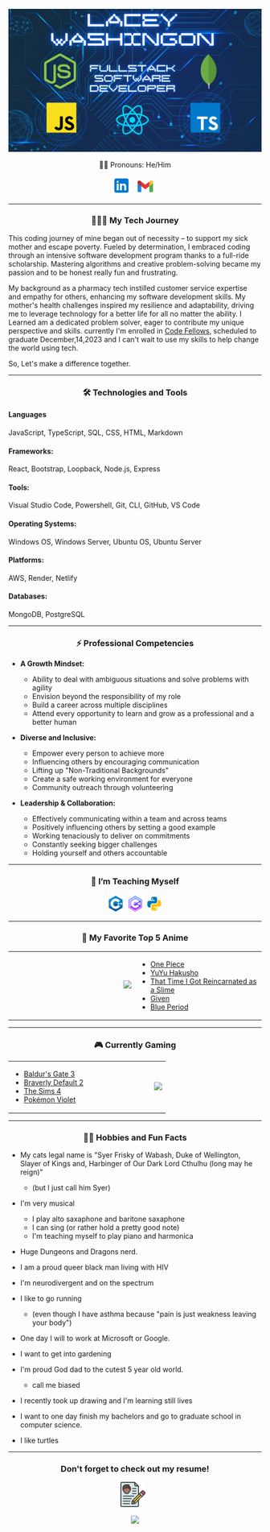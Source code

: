 ![my header](./img/gitHub%20Banner.png)

 <p align="center">🏳️‍🌈 Pronouns: He/Him </p> 

 <p align="center">
 <a href="https://www.linkedin.com/in/laceywashington/" target='_blank' rel='noopeerner noreferrer'><img height='38' src="./img/icons8-linkedin-48.png"></a>&nbsp;&nbsp;
<a href="mailto:lacey.m.washington@gmail.com" target="_blank" rel="noopener noreferrer"><img height="35" src="./img/icons8-gmail-48.png"></a>&nbsp;&nbsp;
 </p>

---------------------


<h3 align="center">👨🏿‍💻 My Tech Journey</h3>


 This coding journey of mine began out of necessity – to support my sick mother and escape poverty. Fueled by determination, I embraced coding through an intensive software development program thanks to a full-ride scholarship. Mastering algorithms and creative problem-solving became my passion and to be honest really fun and frustrating. 
 
 My background as a pharmacy tech instilled customer service expertise and empathy for others, enhancing my software development skills. My mother's health challenges inspired my resilience and adaptability, driving me to leverage technology for a better life for all no matter the ability. I Learned am a dedicated problem solver, eager to contribute my unique perspective and skills. currently I'm enrolled in [Code Fellows](https://www.codefellows.org/), scheduled to graduate December,14,2023 and I can't wait to use my skills to help change the world using tech. 
 
 So,  Let's make a difference together.


---------------------

<h3 align="center">🛠️ Technologies and Tools</h3>

#### Languages

JavaScript, TypeScript, SQL, CSS, HTML, Markdown

####  Frameworks: 

React, Bootstrap, Loopback, Node.js, Express

#### Tools: 

Visual Studio Code, Powershell, Git, CLI, GitHub, VS Code

#### Operating Systems: 

Windows OS, Windows Server, Ubuntu OS, Ubuntu Server

#### Platforms: 

AWS, Render, Netlify

#### Databases: 

MongoDB, PostgreSQL

---------------------
 <h3 align="center">⚡ Professional Competencies</h3>

- **A Growth Mindset:**
    - Ability to deal with ambiguous situations and solve problems with agility
    - Envision beyond the responsibility of my role
    - Build a career across multiple disciplines
    - Attend every opportunity to learn and grow as a professional and a better human 

- **Diverse and Inclusive:**
    - Empower every person to achieve more
    - Influencing others by encouraging communication
    - Lifting up "Non-Traditional Backgrounds"
    - Create a safe working environment for everyone
    - Community outreach through volunteering

- **Leadership & Collaboration:**
    - Effectively communicating within a team and across teams
    - Positively influencing others by setting a good example 
    - Working tenaciously to deliver on commitments
    - Constantly seeking bigger challenges
    - Holding yourself and others accountable

---------------------
<h3 align="center">🌱 I’m Teaching Myself</h3>

 <p style="text-align:center;">
 <img height="35" src="./img/icons8-c-48.png">
 <img height="35" src="./img/icons8-c-64.png">
 <img height="35" src="./img/icons8-python-48.png">
 </p>


---------------------
 <h3 align="center">🍥 My Favorite Top 5 Anime</h3>

 <table align="center">
  <tr>
    <td width="50%" align="right">
      <img src="https://media.tenor.com/a4_rLOAsxucAAAAd/luffy-one-piece.gif" height="185">
    </td>
    <td width="50%">

  - [One Piece](https://en.wikipedia.org/wiki/One_Piece)
  - [YuYu Hakusho](https://en.wikipedia.org/wiki/YuYu_Hakusho)
  - [That Time I Got Reincarnated as a Slime](https://en.wikipedia.org/wiki/That_Time_I_Got_Reincarnated_as_a_Slime)
  - [Given](https://en.wikipedia.org/wiki/Given_(manga))
  - [Blue Period](https://en.wikipedia.org/wiki/Blue_Period_(manga))
    </td>
  </tr>
</table>

---------------------
<h3 align="center">🎮 Currently Gaming</h3>

<table align="center">
  <tr>
    <td width="50%">

- [Baldur's Gate 3](https://baldursgate3.game/)
- [Braverly Default 2](https://www.nintendo.com/store/products/bravely-default-ii-switch/)
- [The Sims 4](https://www.ea.com/games/the-sims/the-sims-4)
- [Pokémon Violet](https://scarletviolet.pokemon.com/en-us/)
   
</td>
    <td width="50%" align="right">
      <img src="./img/BaldursGate3-review_featuredanim.gif" height="175">
    </td>
  </tr>
</table>

---------------------
<h3 align="center">✌🏾 Hobbies and Fun Facts</h3>

- My cats legal name is "Syer Frisky of Wabash, Duke of Wellington, Slayer of Kings and, Harbinger of Our Dark Lord Cthulhu (long may he reign)" 
  - (but I just call him Syer)

- I'm very musical 
  - I play alto saxaphone and baritone saxaphone
  - I can sing (or rather hold a pretty good note) 
  - I'm teaching myself to play piano and harmonica

- Huge Dungeons and Dragons nerd.

- I am a proud queer black man living with HIV

- I'm neurodivergent and on the spectrum

- I like to go running
    - (even though I have asthma because "pain is just weakness leaving your body")

- One day I will to work at Microsoft or Google.

- I want to get into gardening

- I'm proud God dad to the cutest 5 year old world.
    - call me biased

- I recently took up drawing and I'm learning still lives 

- I want to one day finish my bachelors and go to graduate school in computer science.

- I like turtles 

---------------------

<h3 align="center">Don't forget to check out my resume!</h3>

<p align="center">
<a href="./img/1696287255772-c65b876f-7476-46f7-99a8-7f877b27e7b0_1.jpg" target="_blank" rel="noopener noreferrer"><img height="50" src="./img/icons8-resume-60.png"></a>&nbsp;&nbsp;
<p>


<p align="center">
<img src="https://gifdb.com/images/thumbnail/black-guy-pointing-fingers-thank-you-so-much-tkq8cz4g4mzbr82v.gif" height="175">
</p>




